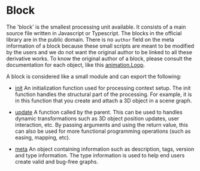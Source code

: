 # Block

The 'block' is the smallest processing unit available. It consists of a main source file written in Javascript or Typescript. The blocks in the official library are in the public domain. There is no `author` field on the meta information of a block because these small scripts are meant to be modified by the users and we do not want the original author to be linked to all these derivative works. To know the original author of a block, please consult the documentation for each object, like this [animation.Loop](../components/animation.Loop.md).

A block is considered like a small module and can export the following:

* [init](init.md) An initialization function used for processing context setup. The init function handles the structural part of the processing. For example, it is in this function that you create and attach a 3D object in a scene graph.

* [update](update.md) A function called by the parent. This can be used to handles dynamic transformations such as 3D object position updates, user interaction, etc. By passing arguments and using the return value, this can also be used for more functional programming operations (such as easing, mapping, etc).

* [meta](meta.md) An object containing information such as description, tags, version and type information. The type information is used to help end users create valid and bug-free graphs.
